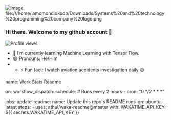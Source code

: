![image](https://github.com/iamgeorgeokudo/iamgeorgeokudo/assets/57495814/2dc0aa87-600e-46ba-9257-6e23ae0555c8)
file:///home/iamomondiokudo/Downloads/Systems%20and%20technology%20programming%20company%20logo.png

### Hi there. Welcome to my github account 👋
![Profile views](https://gpvc.arturio.dev/[iamgeorgeokudo])

<!--
**iamgeorgeokudo/iamgeorgeokudo** is a ✨ _special_ ✨ repository because its `README.md` (this file) appears on your GitHub profile.

Here are some ideas to get you started:

- 🔭 I’m currently working on ...
- 🌱 I’m currently learning ...
- 👯 I’m looking to collaborate on ...
- 🤔 I’m looking for help with ...
- 💬 Ask me about ...
- 📫 How to reach me: ...
- 😄 Pronouns: ...
- ⚡ Fun fact: ...
-->

- 🌱 I’m currently learning Machine Learning with Tensor Flow.
- 😄 Pronouns: He/Him
- - ⚡ Fun fact: I watch aviation accidents investigation daily 😄
 


<!--START_SECTION:waka-->
name: Work Stats Readme

on:
  workflow_dispatch:
  schedule:
    # Runs every 2 hours
    - cron: "0 */2 * * *"

jobs:
  update-readme:
    name: Update this repo's README
    runs-on: ubuntu-latest
    steps:
      - uses: athul/waka-readme@master
        with:
          WAKATIME_API_KEY: ${{ secrets.WAKATIME_API_KEY }}
<!--END_SECTION:waka-->
